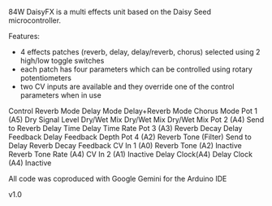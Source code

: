 84W DaisyFX is a multi effects unit based on the Daisy Seed microcontroller.

Features:
- 4 effects patches (reverb, delay, delay/reverb, chorus) selected using 2 high/low toggle switches
- each patch has four parameters which can be controlled using rotary potentiometers
- two CV inputs are available and they override one of the control parameters when in use

Control	      Reverb Mode	          Delay Mode	    Delay+Reverb Mode	  Chorus Mode
Pot 1 (A5)	  Dry Signal Level      Dry/Wet Mix	    Dry/Wet Mix	        Dry/Wet Mix
Pot 2 (A4)	  Send to Reverb	      Delay Time	    Delay Time	        Rate
Pot 3 (A3)	  Reverb Decay	        Delay Feedback	Delay Feedback	    Depth
Pot 4 (A2)	  Reverb Tone (Filter)	Send to Delay	  Reverb Decay	      Feedback
CV In 1 (A0)	Reverb Tone (A2)	    Inactive	      Reverb Tone	        Rate (A4)
CV In 2 (A1)	Inactive	            Delay Clock(A4)	Delay Clock (A4)	  Inactive

All code was coproduced with Google Gemini for the Arduino IDE

v1.0
